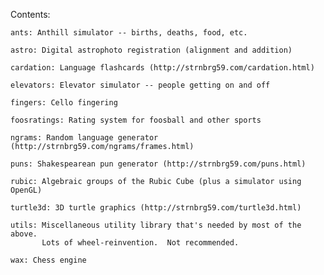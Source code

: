 Contents:

    ants: Anthill simulator -- births, deaths, food, etc.

    astro: Digital astrophoto registration (alignment and addition)

    cardation: Language flashcards (http://strnbrg59.com/cardation.html)

    elevators: Elevator simulator -- people getting on and off

    fingers: Cello fingering

    foosratings: Rating system for foosball and other sports

    ngrams: Random language generator (http://strnbrg59.com/ngrams/frames.html)

    puns: Shakespearean pun generator (http://strnbrg59.com/puns.html)

    rubic: Algebraic groups of the Rubic Cube (plus a simulator using OpenGL)

    turtle3d: 3D turtle graphics (http://strnbrg59.com/turtle3d.html)

    utils: Miscellaneous utility library that's needed by most of the above.
           Lots of wheel-reinvention.  Not recommended.

    wax: Chess engine
